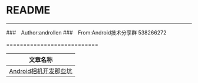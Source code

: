 README
===========================

****
###　Author:androllen
###　From:Android技术分享群 538266272

===========================

| 文章名称 | 
| ------------- | 
| [Android相机开发那些坑](http://mp.weixin.qq.com/s?__biz=MzI1MTA1MzM2Nw==&mid=401454605&idx=1&sn=d5a16f6dc13e7581fec08a4e704cd5d0&scene=2&srcid=01286RUoli7EfVFAIP3MPAEQ#rd )   | 

